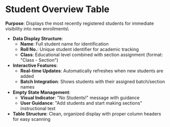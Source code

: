 # Student Overview Table

**Purpose**: Displays the most recently registered students for immediate visibility into new enrollments\


* **Data Display Structure**:
  * **Name**: Full student name for identification
  * **Roll No.**: Unique student identifier for academic tracking
  * **Class**: Educational level combined with section assignment (format: "Class - Section")
* **Interactive Features**:
  * **Real-time Updates**: Automatically refreshes when new students are added
  * **Batch Integration**: Shows students with their assigned batch/section names
* **Empty State Management**:
  * **Visual Indicator**: "No Students!" message with guidance&#x20;
  * **User Guidance**: "Add students and start making sections" instructional text
* **Table Structure**: Clean, organized display with proper column headers for easy scanning

<div align="left"><figure><img src="../../../.gitbook/assets/Screenshot 2025-09-03 at 5.16.20 PM (1).png" alt=""><figcaption></figcaption></figure></div>

